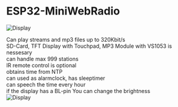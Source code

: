 # ESP32-MiniWebRadio

![Display](https://github.com/schreibfaul1/ESP32-MiniWebRadio/blob/master/additional_info/SAM_0254.jpg)

Can play streams and mp3 files up to 320Kbit/s<br> 
SD-Card, TFT Display with Touchpad, MP3 Module with VS1053 is nessesary<br>
can handle max 999 stations<br>
IR remote control is optional<br>
obtains time from NTP<br>
can used as alarmclock, has sleeptimer<br>
can speech the time every hour<br>
if the display has a BL-pin You can change the brightness<br>
![Display](https://github.com/schreibfaul1/ESP32-MiniWebRadio/blob/master/additional_info/MiniWebRadio1.jpg)
